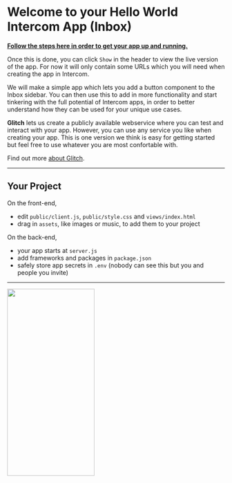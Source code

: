 Welcome to your Hello World Intercom App (Inbox)
=================

[**Follow the steps here in order to get your app up and running.**](https://developers.intercom.com/building-apps/docs/build-an=app-for-your-inbox)

Once this is done, you can click `Show` in the header to view the live version of the app. For now it will only contain some URLs which you will need when creating the app in Intercom.

We will make a simple app which lets you add a button component to the Inbox sidebar. You can then use this to add in more functionality and start tinkering with the full potential of Intercom apps, in order to better understand how they can be used for your unique use cases.

**Glitch** lets us create a publicly available webservice where you can test and interact with your app. However, you can use any service you like when creating your app. This is one version we think is easy for getting started but feel free to use whatever you are most confortable with.

Find out more [about Glitch](https://glitch.com/about).

---

Your Project
------------

On the front-end,
- edit `public/client.js`, `public/style.css` and `views/index.html`
- drag in `assets`, like images or music, to add them to your project

On the back-end,
- your app starts at `server.js`
- add frameworks and packages in `package.json`
- safely store app secrets in `.env` (nobody can see this but you and people you invite)

---

<img src="https://github.com/ahmadfahim2k/Interist/blob/main/Reader_gif_Trim.gif" width="202" height ="433"/>
